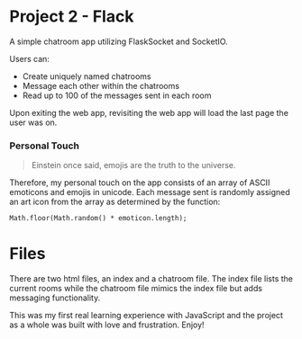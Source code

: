 # Project 2 - Flack

A simple chatroom app utilizing FlaskSocket and SocketIO.

Users can:
* Create uniquely named chatrooms
* Message each other within the chatrooms
* Read up to 100 of the messages sent in each room

Upon exiting the web app, revisiting the web app will load the last page the user was on.

### Personal Touch
> Einstein once said, emojis are the truth to the universe.

Therefore, my personal touch on the app consists of an array of ASCII emoticons and emojis in unicode. Each message sent is randomly assigned an art icon from the array as determined by the function:
``` 
Math.floor(Math.random() * emoticon.length);
```
  
# Files

There are two html files, an index and a chatroom file. The index file lists the current rooms while the chatroom file mimics the index file but adds messaging functionality.

This was my first real learning experience with JavaScript and the project as a whole was built with love and frustration.
Enjoy!

